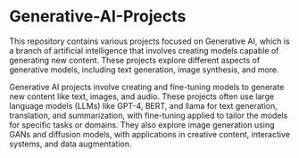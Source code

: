 # Generative-AI-Projects

This repository contains various projects focused on Generative AI, which is a branch of artificial intelligence that involves creating models capable of generating new content. These projects explore different aspects of generative models, including text generation, image synthesis, and more.

Generative AI projects involve creating and fine-tuning models to generate new content like text, images, and audio. These projects often use large language models (LLMs) like GPT-4, BERT, and llama for text generation, translation, and summarization, with fine-tuning applied to tailor the models for specific tasks or domains. They also explore image generation using GANs and diffusion models, with applications in creative content, interactive systems, and data augmentation.
